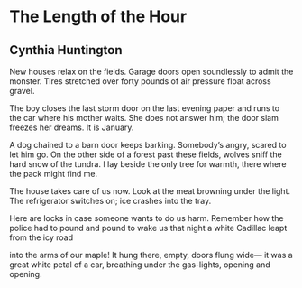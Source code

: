 # The Length of the Hour
## Cynthia Huntington
New houses relax on the fields.
Garage doors open soundlessly
to admit the monster. Tires stretched
over forty pounds of air
pressure float across gravel.

The boy closes the last storm
door on the last evening
paper and runs to the car
where his mother waits. She does not
answer him; the door slam freezes
her dreams. It is January.

A dog chained to a barn door
keeps barking. Somebody’s angry,
scared to let him go.
On the other side
of a forest past these fields,
wolves sniff the hard snow
of the tundra. I lay beside the only
tree for warmth, there
where the pack might find me.

The house takes care of us now.
Look at the meat
browning under the light.
The refrigerator switches on;
ice crashes into the tray.

Here are locks in case someone
wants to do us harm. Remember
how the police had to pound and pound
to wake us that night a white Cadillac
leapt from the icy road

into the arms of our maple! It hung there,
empty, doors flung wide—
it was a great white petal of a car,
breathing under the gas-lights, opening
and opening.
